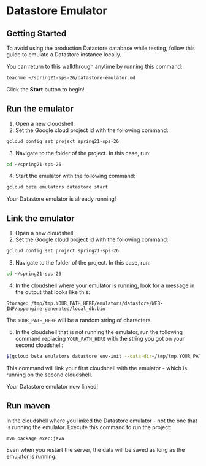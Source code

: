 # Datastore Emulator

## Getting Started
To avoid using the production Datastore database while testing, follow this guide to emulate a Datastore instance locally.

You can return to this walkthrough anytime by running this command:

```bash
teachme ~/spring21-sps-26/datastore-emulator.md
```

Click the **Start** button to begin!

## Run the emulator

1. Open a new cloudshell.
2. Set the Google cloud project id with the following command:

```bash
gcloud config set project spring21-sps-26
```

3. Navigate to the folder of the project. In this case, run:

```bash
cd ~/spring21-sps-26
```

4. Start the emulator with the following command:

```bash
gcloud beta emulators datastore start
```

Your Datastore emulator is already running!

## Link the emulator

1. Open a new cloudshell.
2. Set the Google cloud project id with the following command:

```bash
gcloud config set project spring21-sps-26
```

3. Navigate to the folder of the project. In this case, run:

```bash
cd ~/spring21-sps-26
```

4. In the cloudshell where your emulator is running, look for a message in the output that looks like this:

```
Storage: /tmp/tmp.YOUR_PATH_HERE/emulators/datastore/WEB-INF/appengine-generated/local_db.bin
```

The `YOUR_PATH_HERE` will be a random string of characters.

5. In the cloudshell that is not running the emulator, run the following command replacing `YOUR_PATH_HERE` with the string you got on your second cloudshell:

```bash
$(gcloud beta emulators datastore env-init --data-dir=/tmp/tmp.YOUR_PATH_HERE/emulators/datastore)
```

This command will link your first cloudshell with the emulator - which is running on the second cloudshell.

Your Datastore emulator now linked!

## Run maven

In the cloudshell where you linked the Datastore emulator - not the one that is running the emulator. Execute this command to run the project:

```bash
mvn package exec:java
```

Even when you restart the server, the data will be saved as long as the emulator is running.